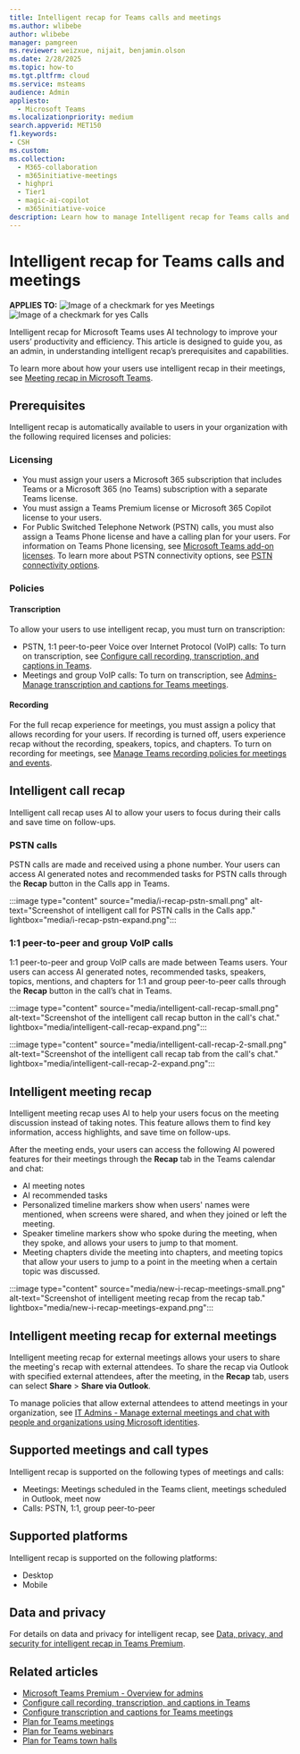 ```yaml
---
title: Intelligent recap for Teams calls and meetings
ms.author: wlibebe
author: wlibebe
manager: pamgreen
ms.reviewer: weizxue, nijait, benjamin.olson
ms.date: 2/28/2025
ms.topic: how-to
ms.tgt.pltfrm: cloud
ms.service: msteams
audience: Admin
appliesto: 
  - Microsoft Teams
ms.localizationpriority: medium
search.appverid: MET150
f1.keywords:
- CSH
ms.custom: 
ms.collection: 
  - M365-collaboration
  - m365initiative-meetings
  - highpri
  - Tier1
  - magic-ai-copilot
  - m365initiative-voice
description: Learn how to manage Intelligent recap for Teams calls and meetings. Understand the licenses your users need to use intelligent recap for VoIP and PSTN calls.
---
```


# Intelligent recap for Teams calls and meetings

**APPLIES TO:** ![Image of a checkmark for yes](/office/media/icons/success-teams.png) Meetings ![Image of a checkmark for yes](/office/media/icons/success-teams.png) Calls

Intelligent recap for Microsoft Teams uses AI technology to improve your users’ productivity and efficiency. This article is designed to guide you, as an admin, in understanding intelligent recap’s prerequisites and capabilities.

To learn more about how your users use intelligent recap in their meetings, see [Meeting recap in Microsoft Teams](https://support.microsoft.com/office/meeting-recap-in-microsoft-teams-c2e3a0fe-504f-4b2c-bf85-504938f110ef#bkmk_intelligent_meeting_recap).

## Prerequisites

Intelligent recap is automatically available to users in your organization with the following required licenses and policies:

### Licensing

- You must assign your users a Microsoft 365 subscription that includes Teams or a Microsoft 365 (no Teams) subscription with a separate Teams license.
- You must assign a Teams Premium license or Microsoft 365 Copilot license to your users.
- For Public Switched Telephone Network (PSTN) calls, you must also assign a Teams Phone license and have a calling plan for your users. For information on Teams Phone licensing, see [Microsoft Teams add-on licenses](/microsoftteams/teams-add-on-licensing/microsoft-teams-add-on-licensing). To learn more about PSTN connectivity options, see [PSTN connectivity options](pstn-connectivity.md).

### Policies

#### Transcription

To allow your users to use intelligent recap, you must turn on transcription:

- PSTN, 1:1 peer-to-peer Voice over Internet Protocol (VoIP) calls: To turn on transcription, see [Configure call recording, transcription, and captions in Teams](call-recording-transcription-captions.md#enable-call-transcription).
- Meetings and group VoIP calls: To turn on transcription, see [Admins- Manage transcription and captions for Teams meetings](meeting-transcription-captions.md#live-transcription).

#### Recording

For the full recap experience for meetings, you must assign a policy that allows recording for your users. If recording is turned off, users experience recap without the recording, speakers, topics, and chapters. To turn on recording for meetings, see [Manage Teams recording policies for meetings and events](meeting-recording.md#allow-or-prevent-users-from-recording-meetings).

## Intelligent call recap

Intelligent call recap uses AI to allow your users to focus during their calls and save time on follow-ups.

### PSTN calls

PSTN calls are made and received using a phone number. Your users can access AI generated notes and recommended tasks for PSTN calls through the **Recap** button in the Calls app in Teams.

:::image type="content" source="media/i-recap-pstn-small.png" alt-text="Screenshot of intelligent call for PSTN calls in the Calls app." lightbox="media/i-recap-pstn-expand.png":::

### 1:1 peer-to-peer and group VoIP calls

1:1 peer-to-peer and group VoIP calls are made between Teams users. Your users can access AI generated notes, recommended tasks, speakers, topics, mentions, and chapters for 1:1 and group peer-to-peer calls through the **Recap** button in the call’s chat in Teams.

:::image type="content" source="media/intelligent-call-recap-small.png" alt-text="Screenshot of the intelligent call recap button in the call's chat." lightbox="media/intelligent-call-recap-expand.png":::

:::image type="content" source="media/intelligent-call-recap-2-small.png" alt-text="Screenshot of the intelligent call recap tab from the call's chat." lightbox="media/intelligent-call-recap-2-expand.png":::

## Intelligent meeting recap

Intelligent meeting recap uses AI to help your users focus on the meeting discussion instead of taking notes. This feature allows them to find key information, access highlights, and save time on follow-ups.

After the meeting ends, your users can access the following AI powered features for their meetings through the **Recap** tab in the Teams calendar and chat:

- AI meeting notes
- AI recommended tasks
- Personalized timeline markers show when users' names were mentioned, when screens were shared, and when they joined or left the meeting.
- Speaker timeline markers show who spoke during the meeting, when they spoke, and allows your users to jump to that moment.
- Meeting chapters divide the meeting into chapters, and meeting topics that allow your users to jump to a point in the meeting when a certain topic was discussed.

:::image type="content" source="media/new-i-recap-meetings-small.png" alt-text="Screenshot of intelligent meeting recap from the recap tab." lightbox="media/new-i-recap-meetings-expand.png":::

## Intelligent meeting recap for external meetings

Intelligent meeting recap for external meetings allows your users to share the meeting's recap with external attendees. To share the recap via Outlook with specified external attendees, after the meeting, in the **Recap** tab, users can select **Share** > **Share via Outlook**.

To manage policies that allow external attendees to attend meetings in your organization, see [IT Admins - Manage external meetings and chat with people and organizations using Microsoft identities](trusted-organizations-external-meetings-chat.md).

## Supported meetings and call types

Intelligent recap is supported on the following types of meetings and calls:

- Meetings: Meetings scheduled in the Teams client, meetings scheduled in Outlook, meet now
- Calls: PSTN, 1:1, group peer-to-peer

## Supported platforms

Intelligent recap is supported on the following platforms:

- Desktop
- Mobile

## Data and privacy

For details on data and privacy for intelligent recap, see [Data, privacy, and security for intelligent recap in Teams Premium](/microsoftteams/privacy/intelligent-recap).

## Related articles

- [Microsoft Teams Premium - Overview for admins](enhanced-teams-experience.md)
- [Configure call recording, transcription, and captions in Teams](call-recording-transcription-captions.md#enable-call-transcription)
- [Configure transcription and captions for Teams meetings](meeting-transcription-captions.md)
- [Plan for Teams meetings](plan-meetings.md)
- [Plan for Teams webinars](plan-webinars.md)
- [Plan for Teams town halls](plan-town-halls.md)

